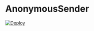 # AnonymousSender

[![Deploy](https://www.herokucdn.com/deploy/button.svg)](https://heroku.com/deploy?template=https://github.com/Sadew451/AnonymousSender)
